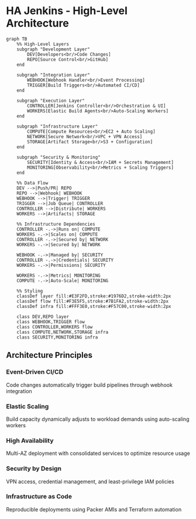 # HA Jenkins - High-Level Architecture

```mermaid
graph TB
    %% High-Level Layers
    subgraph "Development Layer"
        DEV[Developers<br/>Code Changes]
        REPO[Source Control<br/>GitHub]
    end
    
    subgraph "Integration Layer"
        WEBHOOK[Webhook Handler<br/>Event Processing]
        TRIGGER[Build Triggers<br/>Automated CI/CD]
    end
    
    subgraph "Execution Layer"
        CONTROLLER[Jenkins Controller<br/>Orchestration & UI]
        WORKERS[Elastic Build Agents<br/>Auto-Scaling Workers]
    end
    
    subgraph "Infrastructure Layer"
        COMPUTE[Compute Resources<br/>EC2 + Auto Scaling]
        NETWORK[Secure Network<br/>VPC + VPN Access]
        STORAGE[Artifact Storage<br/>S3 + Configuration]
    end
    
    subgraph "Security & Monitoring"
        SECURITY[Identity & Access<br/>IAM + Secrets Management]
        MONITORING[Observability<br/>Metrics + Scaling Triggers]
    end
    
    %% Data Flow
    DEV -->|Push/PR| REPO
    REPO -->|Webhook| WEBHOOK
    WEBHOOK -->|Trigger| TRIGGER
    TRIGGER -->|Job Queue| CONTROLLER
    CONTROLLER -->|Distribute| WORKERS
    WORKERS -->|Artifacts| STORAGE
    
    %% Infrastructure Dependencies
    CONTROLLER -.->|Runs on| COMPUTE
    WORKERS -.->|Scales on| COMPUTE
    CONTROLLER -.->|Secured by| NETWORK
    WORKERS -.->|Secured by| NETWORK
    
    WEBHOOK -.->|Managed by| SECURITY
    CONTROLLER -.->|Credentials| SECURITY
    WORKERS -.->|Permissions| SECURITY
    
    WORKERS -.->|Metrics| MONITORING
    COMPUTE -.->|Auto-Scale| MONITORING
    
    %% Styling
    classDef layer fill:#E3F2FD,stroke:#1976D2,stroke-width:2px
    classDef flow fill:#F3E5F5,stroke:#7B1FA2,stroke-width:2px
    classDef infra fill:#FFF3E0,stroke:#F57C00,stroke-width:2px
    
    class DEV,REPO layer
    class WEBHOOK,TRIGGER flow
    class CONTROLLER,WORKERS flow
    class COMPUTE,NETWORK,STORAGE infra
    class SECURITY,MONITORING infra
```

## Architecture Principles

### **Event-Driven CI/CD**
Code changes automatically trigger build pipelines through webhook integration

### **Elastic Scaling**
Build capacity dynamically adjusts to workload demands using auto-scaling workers

### **High Availability**
Multi-AZ deployment with consolidated services to optimize resource usage

### **Security by Design**
VPN access, credential management, and least-privilege IAM policies

### **Infrastructure as Code**
Reproducible deployments using Packer AMIs and Terraform automation
